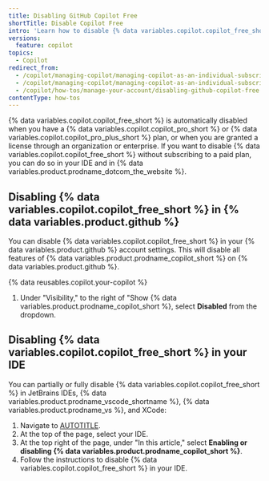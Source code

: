 ```yaml
---
title: Disabling GitHub Copilot Free
shortTitle: Disable Copilot Free
intro: 'Learn how to disable {% data variables.copilot.copilot_free_short %} in your IDE or {% data variables.product.prodname_dotcom_the_website %}.'
versions:
  feature: copilot
topics:
  - Copilot
redirect_from:
  - /copilot/managing-copilot/managing-copilot-as-an-individual-subscriber/managing-copilot-free/disabling-github-copilot-free
  - /copilot/managing-copilot/managing-copilot-as-an-individual-subscriber/managing-your-copilot-plan/disabling-github-copilot-free
  - /copilot/how-tos/manage-your-account/disabling-github-copilot-free
contentType: how-tos
---
```


{% data variables.copilot.copilot_free_short %} is automatically disabled when you have a {% data variables.copilot.copilot_pro_short %} or {% data variables.copilot.copilot_pro_plus_short %} plan, or when you are granted a license through an organization or enterprise. If you want to disable {% data variables.copilot.copilot_free_short %} without subscribing to a paid plan, you can do so in your IDE and in {% data variables.product.prodname_dotcom_the_website %}.

## Disabling {% data variables.copilot.copilot_free_short %} in {% data variables.product.github %}

You can disable {% data variables.copilot.copilot_free_short %} in your {% data variables.product.github %} account settings. This will disable all features of {% data variables.product.prodname_copilot_short %} on {% data variables.product.github %}.

{% data reusables.copilot.your-copilot %}
1. Under "Visibility," to the right of "Show {% data variables.product.prodname_copilot_short %}, select **Disabled** from the dropdown.

## Disabling {% data variables.copilot.copilot_free_short %} in your IDE

You can partially or fully disable {% data variables.copilot.copilot_free_short %} in JetBrains IDEs, {% data variables.product.prodname_vscode_shortname %}, {% data variables.product.prodname_vs %}, and XCode:

1. Navigate to [AUTOTITLE](/copilot/managing-copilot/configure-personal-settings/configuring-github-copilot-in-your-environment).
1. At the top of the page, select your IDE.
1. At the top right of the page, under "In this article," select **Enabling or disabling {% data variables.product.prodname_copilot_short %}**.
1. Follow the instructions to disable {% data variables.copilot.copilot_free_short %} in your IDE.

